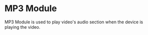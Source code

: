 # MP3 Module

MP3 Module is used to play video's audio section when the device is playing the video.
